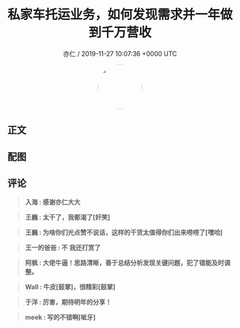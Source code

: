 <h1 align="center">私家车托运业务，如何发现需求并一年做到千万营收</h1>
<p align="center">
    <a>亦仁 / 2019-11-27 10:07:36 &#43;0000 UTC</a>
</p>

<div align="center">
    <img src="https://images.zsxq.com/Fn3NQqCN8nuGF86yZPXSbEsl0mb3?e=1590940799&amp;token=kIxbL07-8jAj8w1n4s9zv64FuZZNEATmlU_Vm6zD:pfbNc8W3hS0oYG_hyXXh_rHMHuc=" width="100" height="100" style="border:1px solid;border-radius:50%; color:#ffffff"/>
</div>

## 正文

<div>

</div>

## 配图
<div class="image" align="center">

</div>

## 评论

<div align="left">
<div>

<blockquote >
<span> <strong>入海 : 感谢亦仁大大 </strong></span>
</blockquote>

<blockquote >
<span> <strong>王巍 : 太干了，我都渴了[奸笑] </strong></span>
</blockquote>

<blockquote >
<span> <strong>王巍 : 为啥你们光点赞不说话，这样的干货太值得你们出来唠唠了[嘿哈] </strong></span>
</blockquote>

<blockquote >
<span> <strong>王一的爸爸 : 不 我还打赏了 </strong></span>
</blockquote>

<blockquote >
<span> <strong>阿枫 : 大佬牛逼！思路清晰，善于总结分析发现关键问题，犯了错能及时调整。 </strong></span>
</blockquote>

<blockquote >
<span> <strong>Wall : 牛皮[鼓掌]，很精彩[鼓掌] </strong></span>
</blockquote>

<blockquote >
<span> <strong>于洋 : 厉害，期待明年的分享！ </strong></span>
</blockquote>

<blockquote >
<span> <strong>meek : 写的不错啊[呲牙] </strong></span>
</blockquote>

</div>
</div>